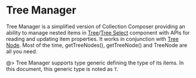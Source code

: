<!-- 
title: Tree Manager
location: ./custom-components/utils/tree-manager
type: page
layout: default
language_tabs: [javascript, typescript]
-->

# Tree Manager

Tree Manager is a simplified version of Collection Composer providing an ability to manage nested items in [Tree](/elements/tree)/[Tree Select](/elements/tree-select) component with APIs for reading and updating item properties. It works in conjunction with [Tree Node](/custom-components/utils/tree-node). Most of the time, getTreeNodes(), getTreeNode() and TreeNode are all you need.

@> Tree Manager supports type generic defining the type of its items. In this document, this generic type is noted as `T`.
